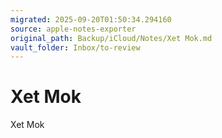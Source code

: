 ```yaml
---
migrated: 2025-09-20T01:50:34.294160
source: apple-notes-exporter
original_path: Backup/iCloud/Notes/Xet Mok.md
vault_folder: Inbox/to-review
---
```

# Xet Mok

Xet Mok
